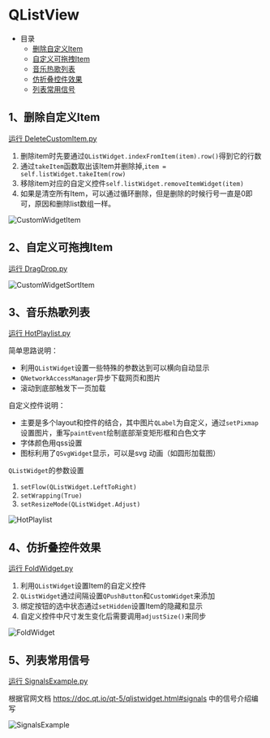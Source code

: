 # QListView

- 目录
  - [删除自定义Item](#1删除自定义Item)
  - [自定义可拖拽Item](#2自定义可拖拽Item)
  - [音乐热歌列表](#3音乐热歌列表)
  - [仿折叠控件效果](#4仿折叠控件效果)
  - [列表常用信号](#5列表常用信号)

## 1、删除自定义Item

[运行 DeleteCustomItem.py](DeleteCustomItem.py)

1. 删除item时先要通过`QListWidget.indexFromItem(item).row()`得到它的行数
2. 通过`takeItem`函数取出该Item并删除掉,`item = self.listWidget.takeItem(row)`
3. 移除item对应的自定义控件`self.listWidget.removeItemWidget(item)`
4. 如果是清空所有Item，可以通过循环删除，但是删除的时候行号一直是0即可，原因和删除list数组一样。

![CustomWidgetItem](ScreenShot/DeleteCustomItem.gif)

## 2、自定义可拖拽Item

[运行 DragDrop.py](DragDrop.py)

![CustomWidgetSortItem](ScreenShot/DragDrop.gif)

## 3、音乐热歌列表

[运行 HotPlaylist.py](HotPlaylist.py)

简单思路说明：

- 利用`QListWidget`设置一些特殊的参数达到可以横向自动显示
- `QNetworkAccessManager`异步下载网页和图片
- 滚动到底部触发下一页加载

自定义控件说明：

- 主要是多个layout和控件的结合，其中图片`QLabel`为自定义，通过`setPixmap`设置图片，重写`paintEvent`绘制底部渐变矩形框和白色文字
- 字体颜色用qss设置
- 图标利用了`QSvgWidget`显示，可以是svg 动画（如圆形加载图）

`QListWidget`的参数设置

1. `setFlow(QListWidget.LeftToRight)`
2. `setWrapping(True)`
3. `setResizeMode(QListWidget.Adjust)`

![HotPlaylist](ScreenShot/HotPlaylist.gif)

## 4、仿折叠控件效果

[运行 FoldWidget.py](FoldWidget.py)

1. 利用`QListWidget`设置Item的自定义控件
2. `QListWidget`通过间隔设置`QPushButton`和`CustomWidget`来添加
3. 绑定按钮的选中状态通过`setHidden`设置Item的隐藏和显示
4. 自定义控件中尺寸发生变化后需要调用`adjustSize()`来同步

![FoldWidget](ScreenShot/FoldWidget.gif)

## 5、列表常用信号

[运行 SignalsExample.py](SignalsExample.py)

根据官网文档 <https://doc.qt.io/qt-5/qlistwidget.html#signals> 中的信号介绍编写

![SignalsExample](ScreenShot/SignalsExample.gif)
